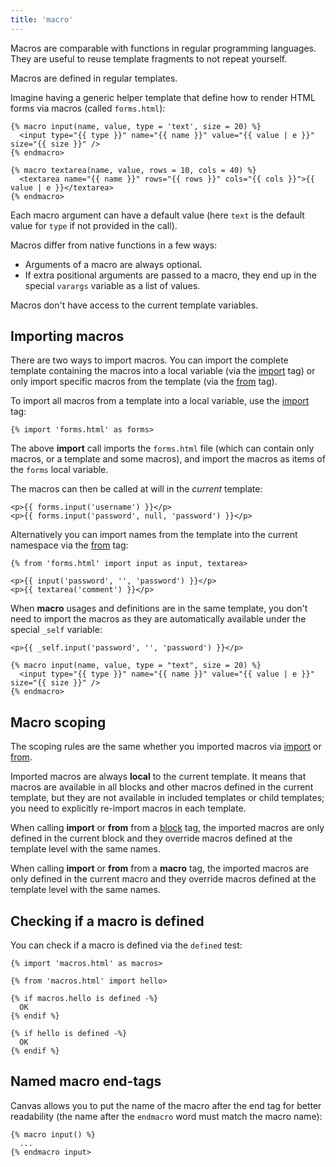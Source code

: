 ```yaml
---
title: 'macro'
---
```


Macros are comparable with functions in regular programming languages. They are useful to reuse template fragments to not repeat yourself.

Macros are defined in regular templates.

Imagine having a generic helper template that define how to render HTML forms via macros (called `forms.html`):

```canvas
{% macro input(name, value, type = 'text', size = 20) %}
  <input type="{{ type }}" name="{{ name }}" value="{{ value | e }}" size="{{ size }}" />
{% endmacro>

{% macro textarea(name, value, rows = 10, cols = 40) %}
  <textarea name="{{ name }}" rows="{{ rows }}" cols="{{ cols }}">{{ value | e }}</textarea>
{% endmacro>
```

Each macro argument can have a default value (here `text` is the default value for `type` if not provided in the call).

Macros differ from native functions in a few ways:

- Arguments of a macro are always optional.
- If extra positional arguments are passed to a macro, they end up in the special `varargs` variable as a list of values.

Macros don't have access to the current template variables.

## Importing macros

There are two ways to import macros. You can import the complete template containing the macros into a local variable (via the [import](/docs/canvas/tags/import) tag) or only import specific macros from the template (via the [from](/docs/canvas/tags/from) tag).

To import all macros from a template into a local variable, use the [import](/docs/canvas/tags/import) tag:

```canvas
{% import 'forms.html' as forms>
```

The above **import** call imports the `forms.html` file (which can contain only macros, or a template and some macros), and import the macros as items of the `forms` local variable.

The macros can then be called at will in the *current* template:

```canvas
<p>{{ forms.input('username') }}</p>
<p>{{ forms.input('password', null, 'password') }}</p>
```

Alternatively you can import names from the template into the current namespace via the [from](/docs/canvas/tags/from) tag:

```canvas
{% from 'forms.html' import input as input, textarea>

<p>{{ input('password', '', 'password') }}</p>
<p>{{ textarea('comment') }}</p>
```

When **macro** usages and definitions are in the same template, you don't need to import the macros as they are automatically available under the special `_self` variable:

```canvas
<p>{{ _self.input('password', '', 'password') }}</p>

{% macro input(name, value, type = "text", size = 20) %}
  <input type="{{ type }}" name="{{ name }}" value="{{ value | e }}" size="{{ size }}" />
{% endmacro>
```

## Macro scoping

The scoping rules are the same whether you imported macros via [import](/docs/canvas/tags/import) or [from](/docs/canvas/tags/from).

Imported macros are always **local** to the current template. It means that macros are available in all blocks and other macros defined in the current template, but they are not available in included templates or child templates; you need to explicitly re-import macros in each template.

When calling **import** or **from** from a [block](/docs/canvas/tags/block) tag, the imported macros are only defined in the current block and they override macros defined at the template level with the same names.

When calling **import** or **from** from a **macro** tag, the imported macros are only defined in the current macro and they override macros defined at the template level with the same names.

## Checking if a macro is defined

You can check if a macro is defined via the `defined` test:

```canvas
{% import 'macros.html' as macros>

{% from 'macros.html' import hello>

{% if macros.hello is defined -%}
  OK
{% endif %}

{% if hello is defined -%}
  OK
{% endif %}
```

## Named macro end-tags

Canvas allows you to put the name of the macro after the end tag for better readability (the name after the `endmacro` word must match the macro name):

```canvas
{% macro input() %}
  ...
{% endmacro input>
```
